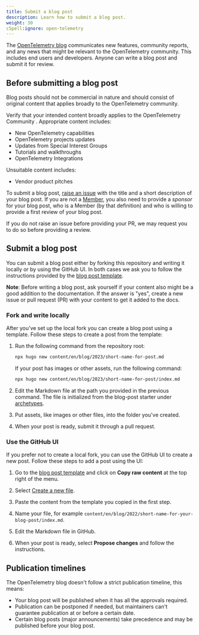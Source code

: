 ```yaml
---
title: Submit a blog post
description: Learn how to submit a blog post.
weight: 30
cSpell:ignore: open-telemetry
---
```


The [OpenTelemetry blog](/blog/) communicates new features, community reports,
and any news that might be relevant to the OpenTelemetry community. This
includes end users and developers. Anyone can write a blog post and submit it
for review.

## Before submitting a blog post

Blog posts should not be commercial in nature and should consist of original
content that applies broadly to the OpenTelemetry community.

Verify that your intended content broadly applies to the OpenTelemetry Community
. Appropriate content includes:

- New OpenTelemetry capabilities
- OpenTelemetry projects updates
- Updates from Special Interest Groups
- Tutorials and walkthroughs
- OpenTelemetry Integrations

Unsuitable content includes:

- Vendor product pitches

To submit a blog post,
[raise an issue](https://github.com/open-telemetry/opentelemetry.io/issues/new?title=New%20Blog%20Post:%20%3Ctitle%3E)
with the title and a short description of your blog post. If you are not a
[Member](https://github.com/open-telemetry/community/blob/main/community-membership.md#member),
you also need to provide a _sponsor_ for your blog post, who is a Member (by
that definition) and who is willing to provide a first review of your blog post.

If you do not raise an issue before providing your PR, we may request you to do
so before providing a review.

## Submit a blog post

You can submit a blog post either by forking this repository and writing it
locally or by using the GitHub UI. In both cases we ask you to follow the
instructions provided by the
[blog post template](https://github.com/open-telemetry/opentelemetry.io/tree/main/archetypes/blog.md).

**Note**: Before writing a blog post, ask yourself if your content also might be
a good addition to the documentation. If the answer is "yes", create a new issue
or pull request (PR) with your content to get it added to the docs.

### Fork and write locally

After you've set up the local fork you can create a blog post using a template.
Follow these steps to create a post from the template:

1. Run the following command from the repository root:

   ```sh
   npx hugo new content/en/blog/2023/short-name-for-post.md
   ```

   If your post has images or other assets, run the following command:

   ```sh
   npx hugo new content/en/blog/2023/short-name-for-post/index.md
   ```

1. Edit the Markdown file at the path you provided in the previous command. The
   file is initialized from the blog-post starter under
   [archetypes](https://github.com/open-telemetry/opentelemetry.io/tree/main/archetypes/).

1. Put assets, like images or other files, into the folder you've created.

1. When your post is ready, submit it through a pull request.

### Use the GitHub UI

If you prefer not to create a local fork, you can use the GitHub UI to create a
new post. Follow these steps to add a post using the UI:

1.  Go to the
    [blog post template](https://github.com/open-telemetry/opentelemetry.io/tree/main/archetypes/blog.md)
    and click on **Copy raw content** at the top right of the menu.

1.  Select
    [Create a new file](https://github.com/open-telemetry/opentelemetry.io/new/main).

1.  Paste the content from the template you copied in the first step.

1.  Name your file, for example
    `content/en/blog/2022/short-name-for-your-blog-post/index.md`.

1.  Edit the Markdown file in GitHub.

1.  When your post is ready, select **Propose changes** and follow the
    instructions.

## Publication timelines

The OpenTelemetry blog doesn't follow a strict publication timeline, this means:

- Your blog post will be published when it has all the approvals required.
- Publication can be postponed if needed, but maintainers can't guarantee
  publication at or before a certain date.
- Certain blog posts (major announcements) take precedence and may be published
  before your blog post.
